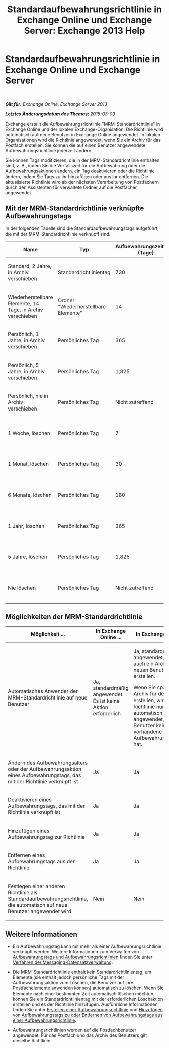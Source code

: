 ﻿---
title: 'Standardaufbewahrungsrichtlinie in Exchange Online und Exchange Server: Exchange 2013 Help'
TOCTitle: Standardaufbewahrungsrichtlinie
ms:assetid: bcf31b2d-463b-4623-b488-c8ac40f14f62
ms:mtpsurl: https://technet.microsoft.com/de-de/library/Dn775046(v=EXCHG.150)
ms:contentKeyID: 62625970
ms.date: 04/24/2018
mtps_version: v=EXCHG.150
ms.translationtype: HT
---

# Standardaufbewahrungsrichtlinie in Exchange Online und Exchange Server

 

_**Gilt für:** Exchange Online, Exchange Server 2013_

_**Letztes Änderungsdatum des Themas:** 2015-03-09_

Exchange erstellt die Aufbewahrungsrichtlinie "MRM-Standardrichtlinie" in Exchange Online und der lokalen Exchange-Organisation. Die Richtlinie wird automatisch auf neue Benutzer in Exchange Online angewendet. In lokalen Organisationen wird die Richtlinie angewendet, wenn Sie ein Archiv für das Postfach erstellen. Sie können die auf einen Benutzer angewendete Aufbewahrungsrichtlinie jederzeit ändern.

Sie können Tags modifizieren, die in der MRM-Standardrichtlinie enthalten sind, z. B., indem Sie die Verfallszeit für die Aufbewahrung oder die Aufbewahrungsaktionen ändern, ein Tag deaktivieren oder die Richtlinie ändern, indem Sie Tags zu ihr hinzufügen oder aus ihr entfernen. Die aktualisierte Richtlinie wird ab der nächsten Verarbeitung von Postfächern durch den Assistenten für verwaltete Ordner auf die Postfächer angewendet.

## Mit der MRM-Standardrichtlinie verknüpfte Aufbewahrungstags

In der folgenden Tabelle sind die Standardaufbewahrungstags aufgeführt, die mit der MRM-Standardrichtlinie verknüpft sind.


<table>
<colgroup>
<col style="width: 25%" />
<col style="width: 25%" />
<col style="width: 25%" />
<col style="width: 25%" />
</colgroup>
<thead>
<tr class="header">
<th>Name</th>
<th>Typ</th>
<th>Aufbewahrungszeitraum (Tage)</th>
<th>Aufbewahrungsaktion</th>
</tr>
</thead>
<tbody>
<tr class="odd">
<td><p>Standard, 2 Jahre, in Archiv verschieben</p></td>
<td><p>Standardrichtlinientag</p></td>
<td><p>730</p></td>
<td><p>In Archiv verschieben</p></td>
</tr>
<tr class="even">
<td><p>Wiederherstellbare Elemente, 14 Tage, in Archiv verschieben</p></td>
<td><p>Ordner &quot;Wiederherstellbare Elemente&quot;</p></td>
<td><p>14</p></td>
<td><p>In Archiv verschieben</p></td>
</tr>
<tr class="odd">
<td><p>Persönlich, 1 Jahre, in Archiv verschieben</p></td>
<td><p>Persönliches Tag</p></td>
<td><p>365</p></td>
<td><p>In Archiv verschieben</p></td>
</tr>
<tr class="even">
<td><p>Persönlich, 5 Jahre, in Archiv verschieben</p></td>
<td><p>Persönliches Tag</p></td>
<td><p>1,825</p></td>
<td><p>In Archiv verschieben</p></td>
</tr>
<tr class="odd">
<td><p>Persönlich, nie in Archiv verschieben</p></td>
<td><p>Persönliches Tag</p></td>
<td><p>Nicht zutreffend</p></td>
<td><p>In Archiv verschieben</p></td>
</tr>
<tr class="even">
<td><p>1 Woche, löschen</p></td>
<td><p>Persönliches Tag</p></td>
<td><p>7</p></td>
<td><p>Löschen und Wiederherstellung zulassen</p></td>
</tr>
<tr class="odd">
<td><p>1 Monat, löschen</p></td>
<td><p>Persönliches Tag</p></td>
<td><p>30</p></td>
<td><p>Löschen und Wiederherstellung zulassen</p></td>
</tr>
<tr class="even">
<td><p>6 Monate, löschen</p></td>
<td><p>Persönliches Tag</p></td>
<td><p>180</p></td>
<td><p>Löschen und Wiederherstellung zulassen</p></td>
</tr>
<tr class="odd">
<td><p>1 Jahr, löschen</p></td>
<td><p>Persönliches Tag</p></td>
<td><p>365</p></td>
<td><p>Löschen und Wiederherstellung zulassen</p></td>
</tr>
<tr class="even">
<td><p>5 Jahre, löschen</p></td>
<td><p>Persönliches Tag</p></td>
<td><p>1,825</p></td>
<td><p>Löschen und Wiederherstellung zulassen</p></td>
</tr>
<tr class="odd">
<td><p>Nie löschen</p></td>
<td><p>Persönliches Tag</p></td>
<td><p>Nicht zutreffend</p></td>
<td><p>Löschen und Wiederherstellung zulassen</p></td>
</tr>
</tbody>
</table>


## Möglichkeiten der MRM-Standardrichtlinie


<table>
<colgroup>
<col style="width: 33%" />
<col style="width: 33%" />
<col style="width: 33%" />
</colgroup>
<thead>
<tr class="header">
<th>Möglichkeit ...</th>
<th>In Exchange Online ...</th>
<th>In Exchange Server ...</th>
</tr>
</thead>
<tbody>
<tr class="odd">
<td><p>Automatisches Anwender der MRM-Standardrichtlinie auf neue Benutzer</p></td>
<td><p>Ja, standardmäßig angewendet. Es ist keine Aktion erforderlich.</p></td>
<td><p>Ja, standardmäßig angewendet, wenn Sie auch ein Archiv für den neuen Benutzer erstellen.</p>
<p>Wenn Sie später ein Archiv für den Benutzer erstellen, wird die Richtlinie nur dann automatisch angewendet, wenn der Benutzer keine vorhandene Aufbewahrungsrichtlinie hat.</p></td>
</tr>
<tr class="even">
<td><p>Ändern des Aufbewahrungsalters oder der Aufbewahrungsaktion eines Aufbewahrungstags, das mit der Richtlinie verknüpft ist</p></td>
<td><p>Ja</p></td>
<td><p>Ja</p></td>
</tr>
<tr class="odd">
<td><p>Deaktivieren eines Aufbewahrungstags, das mit der Richtlinie verknüpft ist</p></td>
<td><p>Ja</p></td>
<td><p>Ja</p></td>
</tr>
<tr class="even">
<td><p>Hinzufügen eines Aufbewahrungstag zur Richtlinie</p></td>
<td><p>Ja</p></td>
<td><p>Ja</p></td>
</tr>
<tr class="odd">
<td><p>Entfernen eines Aufbewahrungstags aus der Richtlinie</p></td>
<td><p>Ja</p></td>
<td><p>Ja</p></td>
</tr>
<tr class="even">
<td><p>Festlegen einer anderen Richtlinie als Standardaufbewahrungsrichtlinie, die automatisch auf neue Benutzer angewendet wird</p></td>
<td><p>Nein</p></td>
<td><p>Nein</p></td>
</tr>
</tbody>
</table>


## Weitere Informationen

  - Ein Aufbewahrungstag kann mit mehr als einer Aufbewahrungsrichtlinie verknüpft werden. Weitere Informationen zum Verwalten von [Aufbewahrungstags und Aufbewahrungsrichtlinien](retention-tags-and-retention-policies-exchange-2013-help.md) finden Sie unter [Verfahren der Messaging-Datensatzverwaltung](messaging-records-management-procedures-exchange-2013-help.md).

  - Die MRM-Standardrichtlinie enthält kein Standardrichtlinientag, um Elemente (sie enthält jedoch persönliche Tags mit der Aufbewahrungsaktion zum Löschen, die Benutzer auf ihre Postfachelemente anwenden können) automatisch zu löschen. Wenn Sie Elemente nach einer bestimmten Zeit automatisch löschen möchten, können Sie ein Standardrichtlinientag mit der erforderlichen Löschaktion erstellen und es der Richtlinie hinzufügen. Ausführliche Informationen finden Sie unter [Erstellen einer Aufbewahrungsrichtlinie](create-a-retention-policy-exchange-2013-help.md) und [Hinzufügen von Aufbewahrungstags zu oder Entfernen von Aufbewahrungstags aus einer Aufbewahrungsrichtlinie](add-retention-tags-to-or-remove-retention-tags-from-a-retention-policy-exchange-2013-help.md).

  - Aufbewahrungsrichtlinien werden auf die Postfachbenutzer angewendet. Für das Postfach und das Archiv des Benutzers gilt dieselbe Richtlinie.

